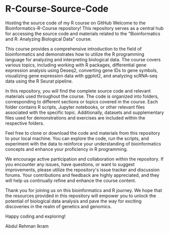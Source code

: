 # R-Course-Source-Code
Hosting the source code of my R course on GitHub
Welcome to the Bioinformatics-R-Course repository! This repository serves as a central hub for accessing the source code and materials related to the "Bioinformatics and R: Analyzing Biological Data" course.

This course provides a comprehensive introduction to the field of bioinformatics and demonstrates how to utilize the R programming language for analyzing and interpreting biological data. The course covers various topics, including working with R packages, differential gene expression analysis using Deseq2, converting gene IDs to gene symbols, visualizing gene expression data with ggplot2, and analyzing scRNA-seq data using the R Seurat pipeline.

In this repository, you will find the complete source code and relevant materials used throughout the course. The code is organized into folders, corresponding to different sections or topics covered in the course. Each folder contains R scripts, Jupyter notebooks, or other relevant files associated with the specific topic. Additionally, datasets and supplementary files used for demonstrations and exercises are included within the respective folders.

Feel free to clone or download the code and materials from this repository to your local machine. You can explore the code, run the scripts, and experiment with the data to reinforce your understanding of bioinformatics concepts and enhance your proficiency in R programming.

We encourage active participation and collaboration within the repository. If you encounter any issues, have questions, or want to suggest improvements, please utilize the repository's issue tracker and discussion forums. Your contributions and feedback are highly appreciated, and they will help us continually refine and enhance the course content.

Thank you for joining us on this bioinformatics and R journey. We hope that the resources provided in this repository will empower you to unlock the potential of biological data analysis and pave the way for exciting discoveries in the realm of genetics and genomics.

Happy coding and exploring!

Abdul Rehman Ikram

